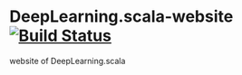 # DeepLearning.scala-website [![Build Status](https://travis-ci.org/ThoughtWorksInc/DeepLearning.scala-website.svg?branch=master)](https://travis-ci.org/ThoughtWorksInc/DeepLearning.scala-website)
website of DeepLearning.scala
